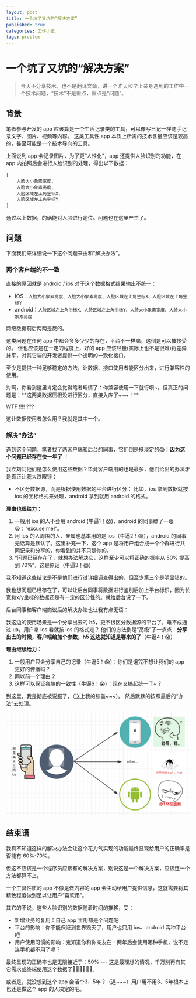 ```yaml
---
layout: post
title: 一个坑了又坑的“解决方案”
published: true
categories: 工作小记
tags: problem
---
```


# 一个坑了又坑的“解决方案”

> 今天不分享技术，也不是翻译文章，讲一个昨天和早上亲身遇到的工作中一个技术问题，“技术”不是重点，重点是“问题”。

## 背景

笔者参与开发的 app 应该算是一个生活记录类的工具，可以像写日记一样随手记录文字、图片、视频等内容。
这类工具性 app 本质上所需的技术含量应该是较高的，甚至可能是一个技术导向的工具。

上面说到 app 会记录图片，为了更“人性化”，app 还提供人脸识别的功能，在 app 内拍照后会进行人脸识别的处理，得出以下数据：

~~~javascript
[
    人脸大小象素宽度,
    人脸大小象素高度,
    人脸区域左上角坐标X,
    人脸区域左上角坐标Y
]
~~~

通过以上数据，的确能对人脸进行定位。问题也在这里产生了。
<!---->

## 问题

下面我们来详细说一下这个问题来由和“解决办法”。

### 两个客户端的不一致

直接的原因就是 android / ios 对于这个数据格式结果输出不统一：

* IOS：`人脸大小象素宽度、人脸大小象素高度、人脸区域左上角坐标X、人脸区域左上角坐标Y`
* android：`人脸区域左上角坐标X、人脸区域左上角坐标Y、人脸大小象素宽度、人脸大小象素高度`

两级数据前后两两是反的。

这类问题在任何 app 中都会多多少少的存在，平台不一样嘛，这倒是可以被接受的。
但也应该是在一定的程度上，好的 app 应该尽量(实际上也不是很难)将差异抹平，对其它端的开发者提供一个透明的一致化接口。

至少是提供一种足够稳定的方法，让数据、接口使用者能区分出来，进行兼容性的使用。

对啊，你看到这里肯定会觉得笔者矫情了：你兼容使用一下就行呗~。但真正的问题是：**这两类数据压根没进行区分，直接入库了~~~！**

WTF !!!! ???

这让数据使用者怎么用？我就是其中一个。

### 解决“办法”

遇到这个问题，笔者找了两客户端和后台的同事，它们倒是挺淡定的😱：**因为这个问题已经存在快一年了** ！

我立刻问他们是怎么使用这些数据？毕竟客户端用的也是最多，他们给出的办法才是真正让我大跌眼镜：

* 不区分数据源，而是根据使用数据的平台进行区分：
比如，ios 拿到数据就按 ios 的坐标格式来处理，android 拿到就用 android 的格式。

**理由也很给力：**

1. 一般用 ios 的人不会用 android (牛逼1！😱)，android 的同事瞟了一眼😦：“excuse me!”。
2. 用 ios 的人周围的人、亲属也基本用的是 ios（牛逼2！😱），android 的同事无话算是默认了。这里补充一下，这个 app 是将用户组合成一个个群进行共同记录和分享的，你看到的并不只是你的。
3. “问题已经存在了，就想办法解决它，这样至少可以将正确的概率从 50% 提高到 70%”，这是原话（牛逼3！😱）

我不知道这些结论是不是他们进行过详细调查得出的，但至少第三个是明显错的。

我也想问题已经存在了，可以让后台同事将数据进行鉴别后加上平台标识，因为长宽和x/y坐标的数据还是有一定的区分性的。就给后台说了一下。

后台同事和客户端商议后的解决办法也让我有点无语：

我这边的使用场景是一个分享出去的 h5，更不很区分数据源的平台了，难不成通过 ua，用户拿 ios 看就按 ios 的格式走？
他们的方法倒是“高级”了一点点：**分享出去的时候，客户端给加个参数，h5 这边就知道是哪来的了**（牛逼4！😱）

**理由继续给力：**

1. 一般用户只会分享自己的记录（牛逼5！😱）：你们是诅咒不想让我们的 app 更好的传播吗？
2. 同以前一个理由 2
3. 这样可以保证各端的一致性（牛逼6！😱）：现在又搞起统一了~？

到这里，我是彻底被说服了，（送上我的膝盖~~~）。
然后默默的按照最后的“办法”去处理。

![alt](/img/holyshit/1.png)

## 结束语

我真不知道这样的解决办法会让这个花力气实现的功能最终显现给用户的正确率是否能有 60%-70%。

但这不应该是一个程序员应该有的解决方案，别说这是一个解决方案，应该连一个方法都算不上。

一个工具性质的 app 不像是做内容的 app 会主动给用户提供信息，这就需要将其精致程度做到足以让用户“喜欢用”。

其它的不说，这些人脸识别的数据随着时间的推移，受：

* 新增业务的复用：自己 app 里用都是个问题吧
* 平台的影响：你不能保证到世界毁灭了，用户也只用 ios、android 两种平台吧
* 用户使用习惯的影响：鬼知道你和你亲友在一两年后会使用哪种手机，说不定连手机都不用了呢？

最终呈现的正确率也是无限接近于：50% --- 这是最理想的情况，千万别再有其它需求或终端使用这个数据了🙏🏻🙏🏻🙏🏻。

或者是，就没想到这个 app 会活个3、5年？（逃~~~）用户用不用3、5年根本上也还是做这个 app 的人决定的吧。






